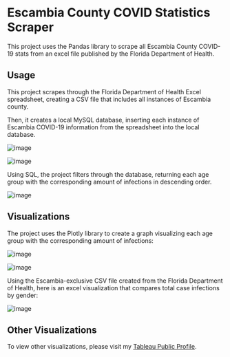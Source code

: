 # Escambia County COVID Statistics Scraper

This project uses the Pandas library to scrape all Escambia County COVID-19 stats from an excel file published by the Florida Department of Health.

## Usage

This project scrapes through the Florida Department of Health Excel spreadsheet, creating a CSV file that includes all instances of Escambia county.

Then, it creates a local MySQL database, inserting each instance of Escambia COVID-19 information from the spreadsheet into the local database.

![image](https://user-images.githubusercontent.com/53328559/111854536-e9b3f600-88dc-11eb-8faf-b0101ca123b8.png)

![image](https://user-images.githubusercontent.com/53328559/111855623-313d8080-88e3-11eb-8041-cf9e9f1e945b.png)


Using SQL, the project filters through the database, returning each age group with the corresponding amount of infections in descending order.

![image](https://user-images.githubusercontent.com/53328559/111854740-1583ab80-88de-11eb-8f15-eac94c1e0fad.png)

## Visualizations

The project uses the Plotly library to create a graph visualizing each age group with the corresponding amount of infections: 

![image](https://user-images.githubusercontent.com/53328559/111854823-8f1b9980-88de-11eb-98fe-b4201223e01e.png)

![image](https://user-images.githubusercontent.com/53328559/111855695-998c6200-88e3-11eb-8a79-134fbf09d161.png)


Using the Escambia-exclusive CSV file created from the Florida Department of Health, here is an excel visualization that compares total case infections by gender:

![image](https://user-images.githubusercontent.com/53328559/111855686-8bd6dc80-88e3-11eb-87b0-96aff525e0c9.png)

## Other Visualizations

To view other visualizations, please visit my [Tableau Public Profile](https://public.tableau.com/profile/david6095#!/).
